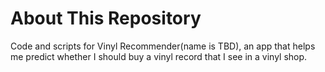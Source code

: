 # About This Repository

Code and scripts for Vinyl Recommender(name is TBD), an app that helps me predict whether I should buy a vinyl record that I see in a vinyl shop.
